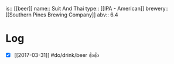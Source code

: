 is:: [[beer]]
name:: Suit And Thai
type:: [[IPA - American]]
brewery:: [[Southern Pines Brewing Company]]
abv:: 6.4

# Log
- [x] [[2017-03-31]] #do/drink/beer 👍👍
